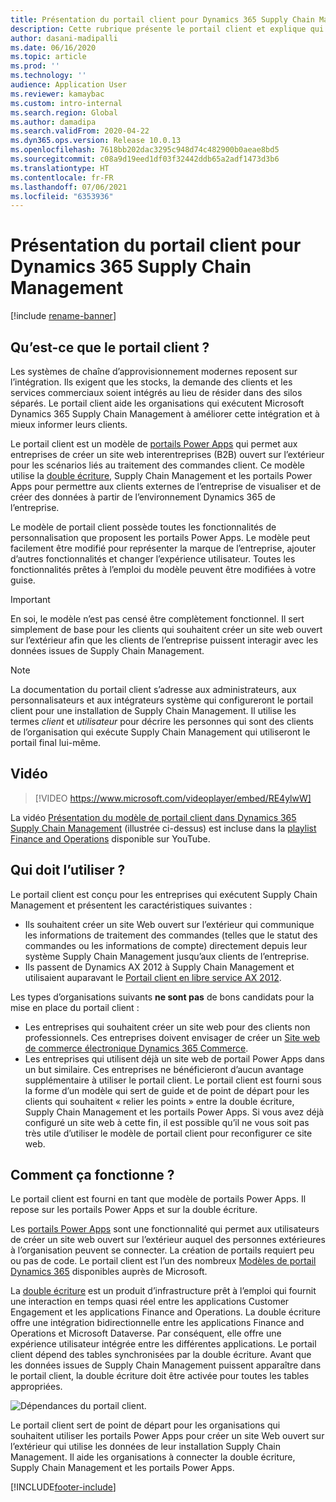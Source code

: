 ```yaml
---
title: Présentation du portail client pour Dynamics 365 Supply Chain Management
description: Cette rubrique présente le portail client et explique qui doit l’utiliser et comment il fonctionne.
author: dasani-madipalli
ms.date: 06/16/2020
ms.topic: article
ms.prod: ''
ms.technology: ''
audience: Application User
ms.reviewer: kamaybac
ms.custom: intro-internal
ms.search.region: Global
ms.author: damadipa
ms.search.validFrom: 2020-04-22
ms.dyn365.ops.version: Release 10.0.13
ms.openlocfilehash: 7618bb202dac3295c948d74c482900b0aeae8bd5
ms.sourcegitcommit: c08a9d19eed1df03f32442ddb65a2adf1473d3b6
ms.translationtype: HT
ms.contentlocale: fr-FR
ms.lasthandoff: 07/06/2021
ms.locfileid: "6353936"
---
```

# <a name="customer-portal-for-dynamics-365-supply-chain-management-overview"></a>Présentation du portail client pour Dynamics 365 Supply Chain Management

[!include [rename-banner](~/includes/cc-data-platform-banner.md)]

## <a name="what-is-the-customer-portal"></a>Qu’est-ce que le portail client ?

Les systèmes de chaîne d’approvisionnement modernes reposent sur l’intégration. Ils exigent que les stocks, la demande des clients et les services commerciaux soient intégrés au lieu de résider dans des silos séparés. Le portail client aide les organisations qui exécutent Microsoft Dynamics 365 Supply Chain Management à améliorer cette intégration et à mieux informer leurs clients.

Le portail client est un modèle de [portails Power Apps](/powerapps/maker/portals/overview) qui permet aux entreprises de créer un site web interentreprises (B2B) ouvert sur l’extérieur pour les scénarios liés au traitement des commandes client. Ce modèle utilise la [double écriture](../../fin-ops-core/dev-itpro/data-entities/dual-write/dual-write-home-page.md), Supply Chain Management et les portails Power Apps pour permettre aux clients externes de l’entreprise de visualiser et de créer des données à partir de l’environnement Dynamics 365 de l’entreprise.

Le modèle de portail client possède toutes les fonctionnalités de personnalisation que proposent les portails Power Apps. Le modèle peut facilement être modifié pour représenter la marque de l’entreprise, ajouter d’autres fonctionnalités et changer l’expérience utilisateur. Toutes les fonctionnalités prêtes à l’emploi du modèle peuvent être modifiées à votre guise.

> [!IMPORTANT]
> En soi, le modèle n’est pas censé être complètement fonctionnel. Il sert simplement de base pour les clients qui souhaitent créer un site web ouvert sur l’extérieur afin que les clients de l’entreprise puissent interagir avec les données issues de Supply Chain Management.

> [!NOTE]
> La documentation du portail client s’adresse aux administrateurs, aux personnalisateurs et aux intégrateurs système qui configureront le portail client pour une installation de Supply Chain Management. Il utilise les termes _client_ et _utilisateur_ pour décrire les personnes qui sont des clients de l’organisation qui exécute Supply Chain Management qui utiliseront le portail final lui-même.

## <a name="video"></a>Vidéo

> [!VIDEO https://www.microsoft.com/videoplayer/embed/RE4ylwW]

La vidéo [Présentation du modèle de portail client dans Dynamics 365 Supply Chain Management](https://youtu.be/nPrqoLuHfV8) (illustrée ci-dessus) est incluse dans la [playlist Finance and Operations](https://www.youtube.com/playlist?list=PLcakwueIHoT_SYfIaPGoOhloFoCXiUSyW) disponible sur YouTube.

## <a name="who-should-use-it"></a>Qui doit l’utiliser ?

Le portail client est conçu pour les entreprises qui exécutent Supply Chain Management et présentent les caractéristiques suivantes :

- Ils souhaitent créer un site Web ouvert sur l’extérieur qui communique les informations de traitement des commandes (telles que le statut des commandes ou les informations de compte) directement depuis leur système Supply Chain Management jusqu’aux clients de l’entreprise.
- Ils passent de Dynamics AX 2012 à Supply Chain Management et utilisaient auparavant le [Portail client en libre service AX 2012](/dynamicsax-2012/appuser-itpro/about-the-customer-self-service-portal).

Les types d’organisations suivants **ne sont pas** de bons candidats pour la mise en place du portail client :

- Les entreprises qui souhaitent créer un site web pour des clients non professionnels. Ces entreprises doivent envisager de créer un [Site web de commerce électronique Dynamics 365 Commerce](../../commerce/create-ecommerce-site.md).
- Les entreprises qui utilisent déjà un site web de portail Power Apps dans un but similaire. Ces entreprises ne bénéficieront d’aucun avantage supplémentaire à utiliser le portail client. Le portail client est fourni sous la forme d’un modèle qui sert de guide et de point de départ pour les clients qui souhaitent « relier les points » entre la double écriture, Supply Chain Management et les portails Power Apps. Si vous avez déjà configuré un site web à cette fin, il est possible qu’il ne vous soit pas très utile d’utiliser le modèle de portail client pour reconfigurer ce site web.

## <a name="how-does-it-work"></a>Comment ça fonctionne ?

Le portail client est fourni en tant que modèle de portails Power Apps. Il repose sur les portails Power Apps et sur la double écriture.

Les [portails Power Apps](/powerapps/maker/portals/overview) sont une fonctionnalité qui permet aux utilisateurs de créer un site web ouvert sur l’extérieur auquel des personnes extérieures à l’organisation peuvent se connecter. La création de portails requiert peu ou pas de code. Le portail client est l’un des nombreux [Modèles de portail Dynamics 365](/powerapps/maker/portals/portal-templates#environment-with-model-driven-apps-in-dynamics-365) disponibles auprès de Microsoft.

La [double écriture](/powerapps/maker/portals/overview) est un produit d’infrastructure prêt à l’emploi qui fournit une interaction en temps quasi réel entre les applications Customer Engagement et les applications Finance and Operations. La double écriture offre une intégration bidirectionnelle entre les applications Finance and Operations et Microsoft Dataverse. Par conséquent, elle offre une expérience utilisateur intégrée entre les différentes applications. Le portail client dépend des tables synchronisées par la double écriture. Avant que les données issues de Supply Chain Management puissent apparaître dans le portail client, la double écriture doit être activée pour toutes les tables appropriées.

![Dépendances du portail client.](media/customer-portal-elements.png "Dépendances du portail client")

Le portail client sert de point de départ pour les organisations qui souhaitent utiliser les portails Power Apps pour créer un site Web ouvert sur l’extérieur qui utilise les données de leur installation Supply Chain Management. Il aide les organisations à connecter la double écriture, Supply Chain Management et les portails Power Apps.


[!INCLUDE[footer-include](../../includes/footer-banner.md)]